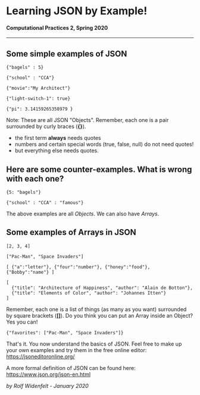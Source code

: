 # Learning JSON by Example!
#### Computational Practices 2, Spring 2020

---

## Some simple examples of JSON

```
{"bagels" : 5}

{"school" : "CCA"}

{"movie":"My Architect"}

{"light-switch-1": true}

{"pi": 3.14159265358979 }
```

Note: These are all JSON "Objects". Remember, each one is a pair surrounded by curly braces (**{}**).
 
* the first term **always** needs quotes
* numbers and certain special words (true, false, null) do not need quotes!
* but everything else needs quotes.


## Here are some counter-examples.  What is wrong with each one?

```
{5: "bagels"}

{"school" : "CCA" : "famous"}
```

The above examples are all _Objects_. We can also have _Arrays_.

## Some examples of Arrays in JSON

```
[2, 3, 4]

["Pac-Man", "Space Invaders"]

[ {"a":"letter"}, {"four":"number"}, {"honey":"food"}, {"Bobby":"name"} ]

[
  {"title": "Architecture of Happiness", "author": "Alain de Botton"},
  {"title": "Elements of Color", "author": "Johannes Itten"}
]
```

Remember, each one is a list of things (as many as you want) surrounded by square brackets (**[]**).
Do you think you can put an Array inside an Object?
Yes you can!

```
{"favorites": ["Pac-Man", "Space Invaders"]}
```

That's it.
You now understand the basics of JSON.
Feel free to make up your own examples and try them in the free online editor: <https://jsoneditoronline.org/>

A more formal definition of JSON can be found here: <https://www.json.org/json-en.html>

_by Rolf Widenfelt - January 2020_
